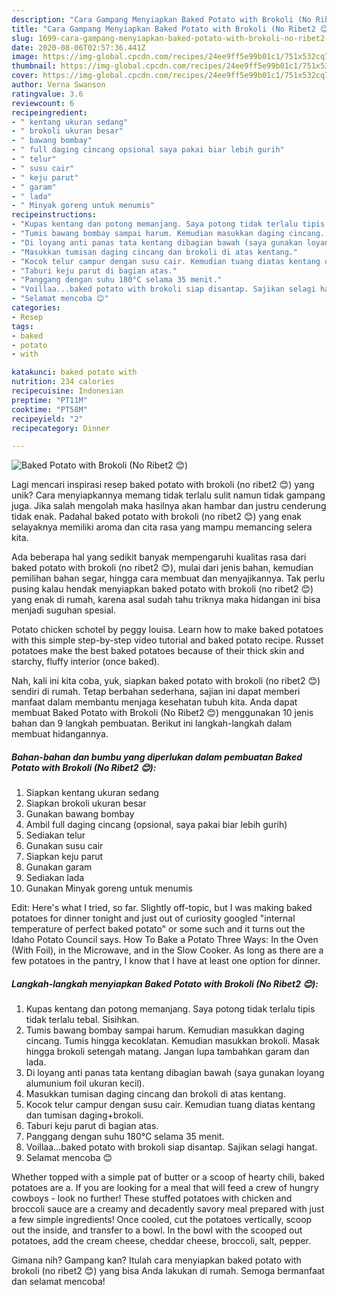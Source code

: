 ```yaml
---
description: "Cara Gampang Menyiapkan Baked Potato with Brokoli (No Ribet2 😊) yang Enak"
title: "Cara Gampang Menyiapkan Baked Potato with Brokoli (No Ribet2 😊) yang Enak"
slug: 1699-cara-gampang-menyiapkan-baked-potato-with-brokoli-no-ribet2-yang-enak
date: 2020-08-06T02:57:36.441Z
image: https://img-global.cpcdn.com/recipes/24ee9ff5e99b01c1/751x532cq70/baked-potato-with-brokoli-no-ribet2-😊-foto-resep-utama.jpg
thumbnail: https://img-global.cpcdn.com/recipes/24ee9ff5e99b01c1/751x532cq70/baked-potato-with-brokoli-no-ribet2-😊-foto-resep-utama.jpg
cover: https://img-global.cpcdn.com/recipes/24ee9ff5e99b01c1/751x532cq70/baked-potato-with-brokoli-no-ribet2-😊-foto-resep-utama.jpg
author: Verna Swanson
ratingvalue: 3.6
reviewcount: 6
recipeingredient:
- " kentang ukuran sedang"
- " brokoli ukuran besar"
- " bawang bombay"
- " full daging cincang opsional saya pakai biar lebih gurih"
- " telur"
- " susu cair"
- " keju parut"
- " garam"
- " lada"
- " Minyak goreng untuk menumis"
recipeinstructions:
- "Kupas kentang dan potong memanjang. Saya potong tidak terlalu tipis tidak terlalu tebal. Sisihkan."
- "Tumis bawang bombay sampai harum. Kemudian masukkan daging cincang. Tumis hingga kecoklatan. Kemudian masukkan brokoli. Masak hingga brokoli setengah matang. Jangan lupa tambahkan garam dan lada."
- "Di loyang anti panas tata kentang dibagian bawah (saya gunakan loyang alumunium foil ukuran kecil)."
- "Masukkan tumisan daging cincang dan brokoli di atas kentang."
- "Kocok telur campur dengan susu cair. Kemudian tuang diatas kentang dan tumisan daging+brokoli."
- "Taburi keju parut di bagian atas."
- "Panggang dengan suhu 180°C selama 35 menit."
- "Voillaa...baked potato with brokoli siap disantap. Sajikan selagi hangat."
- "Selamat mencoba 😊"
categories:
- Resep
tags:
- baked
- potato
- with

katakunci: baked potato with 
nutrition: 234 calories
recipecuisine: Indonesian
preptime: "PT11M"
cooktime: "PT58M"
recipeyield: "2"
recipecategory: Dinner

---
```



![Baked Potato with Brokoli (No Ribet2 😊)](https://img-global.cpcdn.com/recipes/24ee9ff5e99b01c1/751x532cq70/baked-potato-with-brokoli-no-ribet2-😊-foto-resep-utama.jpg)

Lagi mencari inspirasi resep baked potato with brokoli (no ribet2 😊) yang unik? Cara menyiapkannya memang tidak terlalu sulit namun tidak gampang juga. Jika salah mengolah maka hasilnya akan hambar dan justru cenderung tidak enak. Padahal baked potato with brokoli (no ribet2 😊) yang enak selayaknya memiliki aroma dan cita rasa yang mampu memancing selera kita.

Ada beberapa hal yang sedikit banyak mempengaruhi kualitas rasa dari baked potato with brokoli (no ribet2 😊), mulai dari jenis bahan, kemudian pemilihan bahan segar, hingga cara membuat dan menyajikannya. Tak perlu pusing kalau hendak menyiapkan baked potato with brokoli (no ribet2 😊) yang enak di rumah, karena asal sudah tahu triknya maka hidangan ini bisa menjadi suguhan spesial.

Potato chicken schotel by peggy louisa. Learn how to make baked potatoes with this simple step-by-step video tutorial and baked potato recipe. Russet potatoes make the best baked potatoes because of their thick skin and starchy, fluffy interior (once baked).


Nah, kali ini kita coba, yuk, siapkan baked potato with brokoli (no ribet2 😊) sendiri di rumah. Tetap berbahan sederhana, sajian ini dapat memberi manfaat dalam membantu menjaga kesehatan tubuh kita. Anda dapat membuat Baked Potato with Brokoli (No Ribet2 😊) menggunakan 10 jenis bahan dan 9 langkah pembuatan. Berikut ini langkah-langkah dalam membuat hidangannya.

<!--inarticleads1-->

##### Bahan-bahan dan bumbu yang diperlukan dalam pembuatan Baked Potato with Brokoli (No Ribet2 😊):

1. Siapkan  kentang ukuran sedang
1. Siapkan  brokoli ukuran besar
1. Gunakan  bawang bombay
1. Ambil  full daging cincang (opsional, saya pakai biar lebih gurih)
1. Sediakan  telur
1. Gunakan  susu cair
1. Siapkan  keju parut
1. Gunakan  garam
1. Sediakan  lada
1. Gunakan  Minyak goreng untuk menumis


Edit: Here&#39;s what I tried, so far. Slightly off-topic, but I was making baked potatoes for dinner tonight and just out of curiosity googled &#34;internal temperature of perfect baked potato&#34; or some such and it turns out the Idaho Potato Council says. How To Bake a Potato Three Ways: In the Oven (With Foil), in the Microwave, and in the Slow Cooker. As long as there are a few potatoes in the pantry, I know that I have at least one option for dinner. 

<!--inarticleads2-->

##### Langkah-langkah menyiapkan Baked Potato with Brokoli (No Ribet2 😊):

1. Kupas kentang dan potong memanjang. Saya potong tidak terlalu tipis tidak terlalu tebal. Sisihkan.
1. Tumis bawang bombay sampai harum. Kemudian masukkan daging cincang. Tumis hingga kecoklatan. Kemudian masukkan brokoli. Masak hingga brokoli setengah matang. Jangan lupa tambahkan garam dan lada.
1. Di loyang anti panas tata kentang dibagian bawah (saya gunakan loyang alumunium foil ukuran kecil).
1. Masukkan tumisan daging cincang dan brokoli di atas kentang.
1. Kocok telur campur dengan susu cair. Kemudian tuang diatas kentang dan tumisan daging+brokoli.
1. Taburi keju parut di bagian atas.
1. Panggang dengan suhu 180°C selama 35 menit.
1. Voillaa...baked potato with brokoli siap disantap. Sajikan selagi hangat.
1. Selamat mencoba 😊


Whether topped with a simple pat of butter or a scoop of hearty chili, baked potatoes are a. If you are looking for a meal that will feed a crew of hungry cowboys - look no further! These stuffed potatoes with chicken and broccoli sauce are a creamy and decadently savory meal prepared with just a few simple ingredients! Once cooled, cut the potatoes vertically, scoop out the inside, and transfer to a bowl. In the bowl with the scooped out potatoes, add the cream cheese, cheddar cheese, broccoli, salt, pepper. 

Gimana nih? Gampang kan? Itulah cara menyiapkan baked potato with brokoli (no ribet2 😊) yang bisa Anda lakukan di rumah. Semoga bermanfaat dan selamat mencoba!
